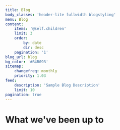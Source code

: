 ```yaml
---
title: Blog
body_classes: 'header-lite fullwidth blogstyling'
menu: Blog
content:
    items: '@self.children'
    limit: 3
    order:
        by: date
        dir: desc
    pagination: '1'
blog_url: blog
bg_color: '#B4B093'
sitemap:
    changefreq: monthly
    priority: 1.03
feed:
    description: 'Sample Blog Description'
    limit: 10
pagination: true
---
```


# What we've been up to

